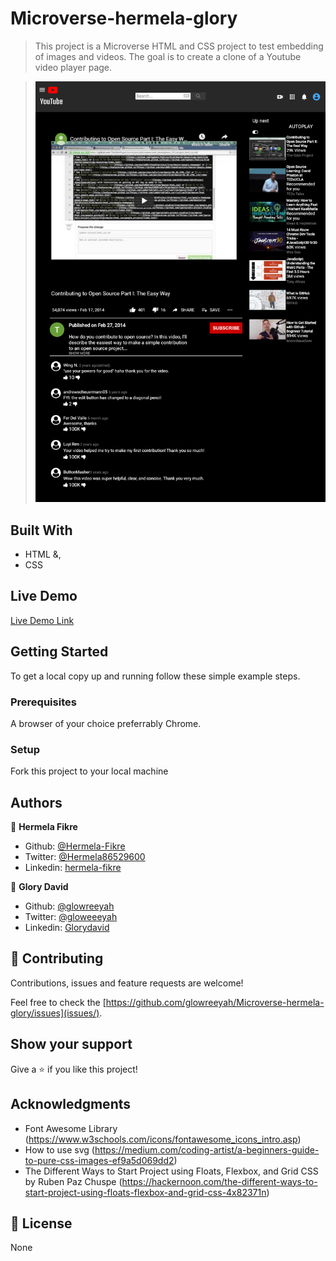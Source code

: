 # Microverse-hermela-glory

> This project is a Microverse HTML and CSS project to test embedding of images and videos. The goal is to create a clone of a Youtube video player page.

> ![screenshot](screenshot.png)

## Built With

- HTML &,
- CSS

## Live Demo

[Live Demo Link](https://raw.githack.com/glowreeyah/Microverse-hermela-glory/video_player_page/index.html)

## Getting Started

To get a local copy up and running follow these simple example steps.

### Prerequisites

A browser of your choice preferrably Chrome.

### Setup

Fork this project to your local machine


## Authors

👤 **Hermela Fikre**

- Github: [@Hermela-Fikre](https://github.com/Hermela-Fikre)
- Twitter: [@Hermela86529600](https://twitter.com/Hermela86529600)
- Linkedin: [hermela-fikre](https://www.linkedin.com/in/hermela-fikre-1a969b156/)

👤 **Glory David**

- Github: [@glowreeyah](https://github.com/glowreeyah)
- Twitter: [@gloweeeyah](https://twitter.com/gloweeeyah)
- Linkedin: [Glorydavid](https://linkedin.com/glory-david)

## 🤝 Contributing

Contributions, issues and feature requests are welcome!

Feel free to check the [https://github.com/glowreeyah/Microverse-hermela-glory/issues](issues/).

## Show your support

Give a ⭐️ if you like this project!

## Acknowledgments

- Font Awesome Library (https://www.w3schools.com/icons/fontawesome_icons_intro.asp)
- How to use svg (https://medium.com/coding-artist/a-beginners-guide-to-pure-css-images-ef9a5d069dd2)
- The Different Ways to Start Project using Floats, Flexbox, and Grid CSS by Ruben Paz Chuspe (https://hackernoon.com/the-different-ways-to-start-project-using-floats-flexbox-and-grid-css-4x82371n)

## 📝 License

None